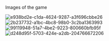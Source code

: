 Images of the game

![e938bd2e-c1da-4624-9287-a3f696cbbe26](https://github.com/claratoll/FU-reactquiz/assets/43537329/8af432fc-d719-45dd-bebe-97231144b1b1)
![2b237732-a1bc-4bc8-98b0-3c2ba1363993](https://github.com/claratoll/FU-reactquiz/assets/43537329/74050db4-e954-4cd8-8eb2-4b07bb6af3f8)
![99119948-51a7-4be2-9223-800660bfb95f](https://github.com/claratoll/FU-reactquiz/assets/43537329/5c4043e7-c79f-40f1-91a1-c8340906daa7)
![d248d95f-5703-424e-a2db-204766672206](https://github.com/claratoll/FU-reactquiz/assets/43537329/4190ab6f-593a-443f-be4e-b24eacf0995b)
